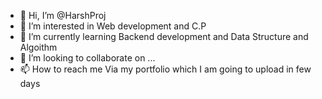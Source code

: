 - 👋 Hi, I’m @HarshProj
- 👀 I’m interested in Web development and C.P
- 🌱 I’m currently learning Backend development and Data Structure and Algoithm
- 💞️ I’m looking to collaborate on ...
- 📫 How to reach me Via my portfolio which I am going to upload in few days

<!---
HarshProj/HarshProj is a ✨ special ✨ repository because its `README.md` (this file) appears on your GitHub profile.
You can click the Preview link to take a look at your changes.
--->
